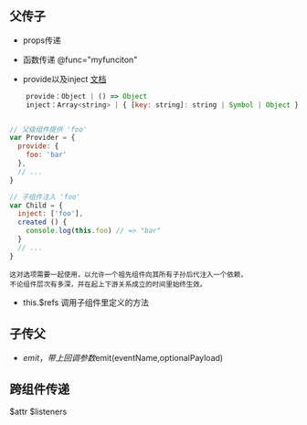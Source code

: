 ## 父传子

 - props传递

 - 函数传递 @func="myfunciton"

 - provide以及inject
  [文档](https://cn.vuejs.org/v2/api/#provide-inject)

```js
    provide：Object | () => Object
    inject：Array<string> | { [key: string]: string | Symbol | Object }
```

```js

// 父级组件提供 'foo'
var Provider = {
  provide: {
    foo: 'bar'
  },
  // ...
}

// 子组件注入 'foo'
var Child = {
  inject: ['foo'],
  created () {
    console.log(this.foo) // => "bar"
  }
  // ...
}
```

    这对选项需要一起使用，以允许一个祖先组件向其所有子孙后代注入一个依赖，
    不论组件层次有多深，并在起上下游关系成立的时间里始终生效。



 - this.$refs 调用子组件里定义的方法




  

## 子传父

- $emit，带上回调参数$emit(eventName,optionalPayload)


## 跨组件传递

$attr $listeners
